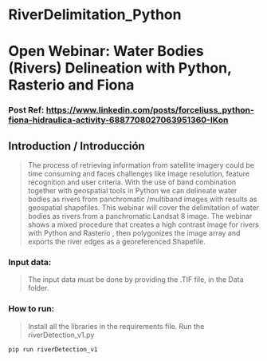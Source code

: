 # RiverDelimitation_Python

# Open Webinar: Water Bodies (Rivers) Delineation with Python, Rasterio and Fiona

### Post Ref: https://www.linkedin.com/posts/forceliuss_python-fiona-hidraulica-activity-6887708027063951360-IKon

## Introduction / Introducción

> The process of retrieving information from satellite imagery could be time consuming and faces challenges like image resolution, feature recognition and user criteria. With the use of band combination together with geospatial tools in Python we can delineate water bodies as rivers from panchromatic /multiband images with results as geospatial shapefiles. This webinar will cover the delimitation of water bodies as rivers from a panchromatic Landsat 8 image. The webinar shows a mixed procedure that creates a high contrast image for rivers with Python and Rasterio , then polygonizes the image array and exports the river edges as a georeferenced Shapefile.

### Input data:

> The input data must be done by providing the .TIF file, in the Data folder.

### How to run:

> Install all the libraries in the requirements file.
> Run the riverDetection_v1.py

	pip run riverDetection_v1
